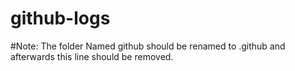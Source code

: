 # github-logs


#Note: The folder Named github should be renamed to .github and afterwards this line should be removed.